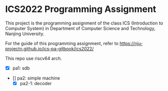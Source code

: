 # ICS2022 Programming Assignment

This project is the programming assignment of the class ICS (Introduction to Computer System)
in Department of Computer Science and Technology, Nanjing University.

For the guide of this programming assignment,
refer to https://nju-projectn.github.io/ics-pa-gitbook/ics2022/

This repo use riscv64 arch.

- [x] pa1: sdb
- [] pa2: simple machine
    - [x] pa2-1: decoder